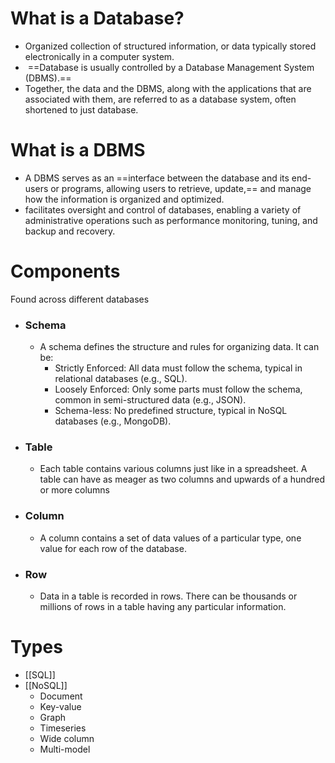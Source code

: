 # What is a Database?
* Organized collection of structured information, or data typically stored electronically in a computer system. 
*  ==Database is usually controlled by a Database Management System (DBMS).== 
* Together, the data and the DBMS, along with the applications that are associated with them, are referred to as a database system, often shortened to just database.
# What is a DBMS
* A DBMS serves as an ==interface between the database and its end-users or programs, allowing users to retrieve, update,== and manage how the information is organized and optimized.
* facilitates oversight and control of databases, enabling a variety of administrative operations such as performance monitoring, tuning, and backup and recovery.
# Components 
Found across different databases 
* ### Schema
	* A schema defines the structure and rules for organizing data. It can be:
		* Strictly Enforced: All data must follow the schema, typical in relational databases (e.g., SQL).
		 * Loosely Enforced: Only some parts must follow the schema, common in semi-structured data (e.g., JSON).
		 * Schema-less: No predefined structure, typical in NoSQL databases (e.g., MongoDB).
* ### Table 
	* Each table contains various columns just like in a spreadsheet. A table can have as meager as two columns and upwards of a hundred or more columns
* ### Column
	* A column contains a set of data values of a particular type, one value for each row of the database.
* ### Row
	* Data in a table is recorded in rows. There can be thousands or millions of rows in a table having any particular information.
# Types
- [[SQL]]
- [[NoSQL]]
    - Document
    - Key-value
    - Graph
    - Timeseries
    - Wide column
    - Multi-model